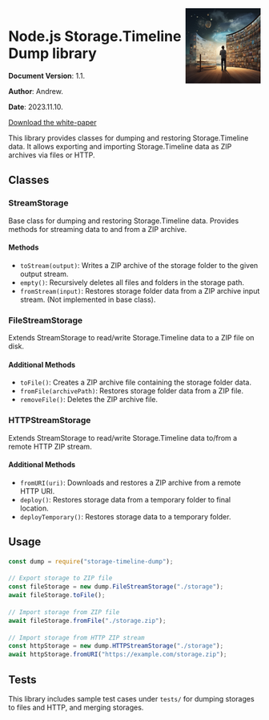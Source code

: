 <img src="./logo.png" style="float: right; width: 150px;" />

# Node.js Storage.Timeline Dump library

**Document Version**: 1.1.

**Author**: Andrew.

**Date**: 2023.11.10.

[Download the white-paper](./nodejs-storage-timeline-dump.pdf)

This library provides classes for dumping and restoring Storage.Timeline data. It allows exporting and importing Storage.Timeline data as ZIP archives via files or HTTP.

## Classes

### StreamStorage

Base class for dumping and restoring Storage.Timeline data. Provides methods for streaming data to and from a ZIP archive.

#### Methods

- `toStream(output)`: Writes a ZIP archive of the storage folder to the given output stream.
- `empty()`: Recursively deletes all files and folders in the storage path.
- `fromStream(input)`: Restores storage folder data from a ZIP archive input stream. (Not implemented in base class).

### FileStreamStorage

Extends StreamStorage to read/write Storage.Timeline data to a ZIP file on disk.

#### Additional Methods

- `toFile()`: Creates a ZIP archive file containing the storage folder data.
- `fromFile(archivePath)`: Restores storage folder data from a ZIP file.
- `removeFile()`: Deletes the ZIP archive file.

### HTTPStreamStorage

Extends StreamStorage to read/write Storage.Timeline data to/from a remote HTTP ZIP stream.

#### Additional Methods

- `fromURI(uri)`: Downloads and restores a ZIP archive from a remote HTTP URI.
- `deploy()`: Restores storage data from a temporary folder to final location.
- `deployTemporary()`: Restores storage data to a temporary folder.

## Usage

```js
const dump = require("storage-timeline-dump");

// Export storage to ZIP file 
const fileStorage = new dump.FileStreamStorage("./storage");
await fileStorage.toFile();

// Import storage from ZIP file
await fileStorage.fromFile("./storage.zip"); 

// Import storage from HTTP ZIP stream
const httpStorage = new dump.HTTPStreamStorage("./storage");
await httpStorage.fromURI("https://example.com/storage.zip");
```

## Tests

This library includes sample test cases under `tests/` for dumping storages to files and HTTP, and merging storages.
